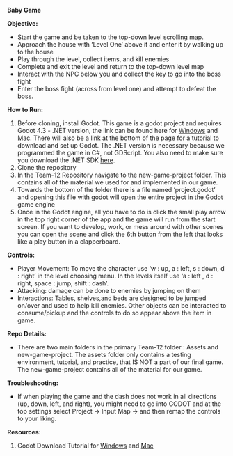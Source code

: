 **Baby Game**

**Objective:**

- Start the game and be taken to the top-down level scrolling map.
- Approach the house with ‘Level One’ above it and enter it by walking up to the house
- Play through the level, collect items, and kill enemies
- Complete and exit the level and return to the top-down level map
- Interact with the NPC below you and collect the key to go into the boss fight
- Enter the boss fight (across from level one) and attempt to defeat the boss.

**How to Run:**

1. Before cloning, install Godot. This game is a godot project and requires Godot 4.3 - .NET version, the link can be found here for [Windows](https://godotengine.org/download/windows/) and [Mac](https://godotengine.org/download/macos/). There will also be a link at the bottom of the page for a tutorial to download and set up Godot. The .NET version is necessary because we programmed the game in C#, not GDScript. You also need to make sure you download the .NET SDK [here](https://dotnet.microsoft.com/en-us/download).
2. Clone the repository
3. In the Team-12 Repository navigate to the new-game-project folder. This contains all of the material we used for and implemented in our game.
4. Towards the bottom of the folder there is a file named ‘project.godot’ and opening this file with godot will open the entire project in the Godot game engine
5. Once in the Godot engine, all you have to do is click the small play arrow in the top right corner of the app and the game will run from the start screen. If you want to develop, work, or mess around with other scenes you can open the scene and click the 6th button from the left that looks like a play button in a clapperboard.

**Controls:**

- Player Movement: To move the character use ‘w : up, a : left, s : down, d : right’ in the level choosing menu. In the levels itself use ‘a : left , d : right, space : jump, shift : dash’.
- Attacking: damage can be done to enemies by jumping on them
- Interactions: Tables, shelves,and beds are designed to be jumped on/over and used to help kill enemies. Other objects can be interacted to consume/pickup and the controls to do so appear above the item in game.

**Repo Details:**

- There are two main folders in the primary Team-12 folder : Assets and new-game-project. The assets folder only contains a testing environment, tutorial, and practice, that IS NOT a part of our final game. The new-game-project contains all of the material for our game.

**Troubleshooting:**

- If when playing the game and the dash does not work in all directions (up, down, left, and right), you might need to go into GODOT and at the top settings select Project -> Input Map -> and then remap the controls to your liking.

**Resources:**

1. Godot Download Tutorial for [Windows](https://godotengine.org/download/windows/) and [Mac](https://godotengine.org/download/macos/)
